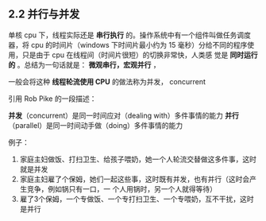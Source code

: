 ## 2.2 并行与并发

单核 cpu 下，线程实际还是 **串行执行** 的。操作系统中有一个组件叫做任务调度器，将 cpu 的时间片（windows
下时间片最小约为 15 毫秒）分给不同的程序使用，只是由于 cpu 在线程间（时间片很短）的切换非常快，人类感
觉是 **同时运行的** 。总结为一句话就是： **微观串行，宏观并行** ，

一般会将这种 **线程轮流使用 CPU** 的做法称为并发， concurrent


引用 Rob Pike 的一段描述：

**并发**（concurrent）是同一时间应对（dealing with）多件事情的能力
**并行**（parallel）是同一时间动手做（doing）多件事情的能力

例子：
1. 家庭主妇做饭、打扫卫生、给孩子喂奶，她一个人轮流交替做这多件事，这时就是并发
2. 家庭主妇雇了个保姆，她们一起这些事，这时既有并发，也有并行（这时会产生竞争，例如锅只有一口，一
个人用锅时，另一个人就得等待）
3. 雇了3个保姆，一个专做饭、一个专打扫卫生、一个专喂奶，互不干扰，这时是并行